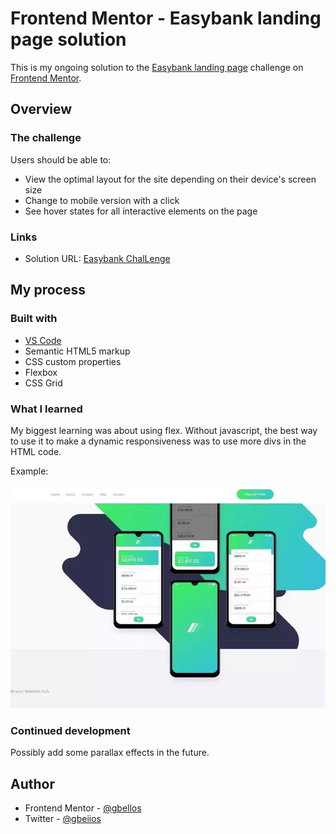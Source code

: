 # Frontend Mentor - Easybank landing page solution

This is my ongoing solution to the [Easybank landing page](https://www.frontendmentor.io/challenges/easybank-landing-page-WaUhkoDN) challenge on [Frontend Mentor](https://www.frontendmentor.io/).

<!-- ## Table of contents

- [Overview](#overview)
  - [The challenge](#the-challenge)
  - [Screenshot](#screenshot)
  - [Links](#links)
- [My process](#my-process)
  - [Built with](#built-with)
  - [What I learned](#what-i-learned)
  - [Continued development](#continued-development)
  - [Useful resources](#useful-resources)
- [Author](#author)
- [Acknowledgments](#acknowledgments)
 -->
## Overview

### The challenge

Users should be able to:

- View the optimal layout for the site depending on their device's screen size
- Change to mobile version with a click
- See hover states for all interactive elements on the page

<!-- ### Screenshot

![](./screenshot.jpg)

Add a screenshot of your solution. The easiest way to do this is to use Firefox to view your project, right-click the page and select "Take a Screenshot". You can choose either a full-height screenshot or a cropped one based on how long the page is. If it's very long, it might be best to crop it.

Alternatively, you can use a tool like [FireShot](https://getfireshot.com/) to take the screenshot. FireShot has a free option, so you don't need to purchase it. 

Then crop/optimize/edit your image however you like, add it to your project, and update the file path in the image above.
-->
### Links

- Solution URL: [Easybank ChalLenge](https://gbellos.github.io/easybank-challenge/)
 
## My process

### Built with

- [VS Code](https://code.visualstudio.com/)
- Semantic HTML5 markup
- CSS custom properties
- Flexbox
- CSS Grid
<!-- - Mobile-first workflow
- [React](https://reactjs.org/) - JS library
- [Next.js](https://nextjs.org/) - React framework
- [Styled Components](https://styled-components.com/) - For styles -->

### What I learned

My biggest learning was about using flex. Without javascript, the best way to use it to make a dynamic responsiveness was to use more divs in the HTML code.

Example:

![Example Picture](previewer/images/example.webp)
<!-- 
```html
<h1>Some HTML code I'm proud of</h1>
```
```css
.proud-of-this-css {
  color: papayawhip;
}
```
```js
const proudOfThisFunc = () => {
  console.log('🎉')
}
```

If you want more help with writing markdown, we'd recommend checking out [The Markdown Guide](https://www.markdownguide.org/) to learn more. -->

### Continued development
<!-- ### Next steps -->

Possibly add some parallax effects in the future.

<!-- ### Useful resources

- [Example resource 1](https://www.example.com) - This helped me for XYZ reason. I really liked this pattern and will use it going forward.
- [Example resource 2](https://www.example.com) - This is an amazing article which helped me finally understand XYZ. I'd recommend it to anyone still learning this concept.

**Note: Delete this note and replace the list above with resources that helped you during the challenge. These could come in handy for anyone viewing your solution or for yourself when you look back on this project in the future.**
 -->
## Author

<!-- - Website - [Add your name here](https://www.your-site.com) -->
- Frontend Mentor - [@gbellos](https://www.frontendmentor.io/profile/GBelloS)
- Twitter - [@gbeiios](https://www.twitter.com/GBeIIoS)

<!-- ## Acknowledgments

This is where you can give a hat tip to anyone who helped you out on this project. Perhaps you worked in a team or got some inspiration from someone else's solution. This is the perfect place to give them some credit.
 -->
